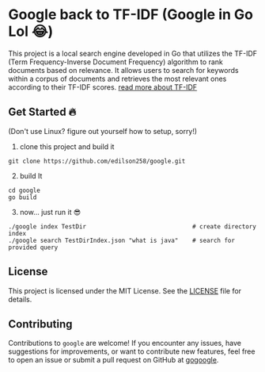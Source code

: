 # Google back to TF-IDF (Google in Go Lol 😂)

This project is a local search engine developed in Go that utilizes the TF-IDF (Term Frequency-Inverse Document Frequency) algorithm to rank documents based on relevance. It allows users to search for keywords within a corpus of documents and retrieves the most relevant ones according to their TF-IDF scores.
[read more about TF-IDF](https://en.m.wikipedia.org/wiki/Tf%E2%80%93idf)

## Get Started 🔥

(Don't use Linux? figure out yourself how to setup, sorry!)

1. clone this project and build it

```shell
git clone https://github.com/edilson258/google.git
```

2. build It

```shell
cd google
go build
```

3. now... just run it 😎

```shell
./google index TestDir                              # create directory index
./google search TestDirIndex.json "what is java"    # search for provided query
```

## License

This project is licensed under the MIT License. See the [LICENSE](LICENSE) file for details.

## Contributing

Contributions to `google` are welcome! If you encounter any issues, have suggestions for improvements, or want to contribute new features, feel free to open an issue or submit a pull request on GitHub at [gogoogle](https://github.com/edilson258/google).
